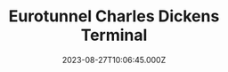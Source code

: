 ---
date: 2023-08-27T10:06:45.000Z
title: Eurotunnel Charles Dickens Terminal
latitude: 50.934690450613175
longitude: 1.8125479837777083
url: http://www.eurotunnel.com
category: checkin
---